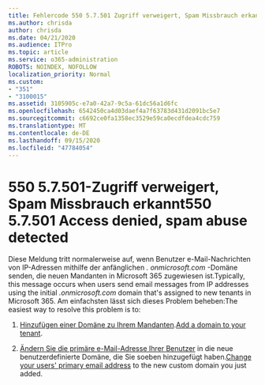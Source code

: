 ```yaml
---
title: Fehlercode 550 5.7.501 Zugriff verweigert, Spam Missbrauch erkannt
ms.author: chrisda
author: chrisda
ms.date: 04/21/2020
ms.audience: ITPro
ms.topic: article
ms.service: o365-administration
ROBOTS: NOINDEX, NOFOLLOW
localization_priority: Normal
ms.custom:
- "351"
- "3100015"
ms.assetid: 3105905c-e7a0-42a7-9c5a-61dc56a1d6fc
ms.openlocfilehash: 6542450ca4d03daef4a7f63783d431d2091bc5e7
ms.sourcegitcommit: c6692ce0fa1358ec3529e59ca0ecdfdea4cdc759
ms.translationtype: MT
ms.contentlocale: de-DE
ms.lasthandoff: 09/15/2020
ms.locfileid: "47784054"
---
```

# <a name="550-57501-access-denied-spam-abuse-detected"></a><span data-ttu-id="d72c2-102">550 5.7.501-Zugriff verweigert, Spam Missbrauch erkannt</span><span class="sxs-lookup"><span data-stu-id="d72c2-102">550 5.7.501 Access denied, spam abuse detected</span></span>

<span data-ttu-id="d72c2-103">Diese Meldung tritt normalerweise auf, wenn Benutzer e-Mail-Nachrichten von IP-Adressen mithilfe der anfänglichen *. onmicrosoft.com* -Domäne senden, die neuen Mandanten in Microsoft 365 zugewiesen ist.</span><span class="sxs-lookup"><span data-stu-id="d72c2-103">Typically, this message occurs when users send email messages from IP addresses using the initial *.onmicrosoft.com* domain that's assigned to new tenants in Microsoft 365.</span></span> <span data-ttu-id="d72c2-104">Am einfachsten lässt sich dieses Problem beheben:</span><span class="sxs-lookup"><span data-stu-id="d72c2-104">The easiest way to resolve this problem is to:</span></span>

1. <span data-ttu-id="d72c2-105">[Hinzufügen einer Domäne zu Ihrem Mandanten](https://docs.microsoft.com/microsoft-365/admin/setup/add-domain).</span><span class="sxs-lookup"><span data-stu-id="d72c2-105">[Add a domain to your tenant](https://docs.microsoft.com/microsoft-365/admin/setup/add-domain).</span></span>

2. <span data-ttu-id="d72c2-106">[Ändern Sie die primäre e-Mail-Adresse Ihrer Benutzer](https://docs.microsoft.com/microsoft-365/admin/add-users/change-a-user-name-and-email-address) in die neue benutzerdefinierte Domäne, die Sie soeben hinzugefügt haben.</span><span class="sxs-lookup"><span data-stu-id="d72c2-106">[Change your users' primary email address](https://docs.microsoft.com/microsoft-365/admin/add-users/change-a-user-name-and-email-address) to the new custom domain you just added.</span></span>

